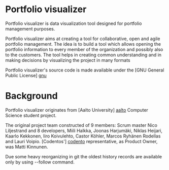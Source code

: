 # Portfolio visualizer

Portfolio visualizer is data visualization tool designed for portfolio management purposes.

Portfolio visualizer aims at creating a tool for collaborative, open and agile portfolio management. The idea is to build a tool which allows opening the portfolio information to every member of the organization and possibly also to the	customers. The tool helps in creating common understanding and in making decisions by visualizing the project in many formats

Portfolio visualizer's source code is made available under the [GNU General Public License] [gnu]

# Background
Portfolio visualizer originates from [Aalto University] [aalto] Computer Science student project.

The original project team constructed of 9 members: Scrum master Nico Liljestrand and 8 developers, Miili Halkka, Joonas Harjumäki, Niklas Heijari, Kaarlo Kekkonen, Iiro Koivulehto, Castor Köhler, Marcos Ryhänen Rodellas and Lauri Voipio. [Codentos'] [codento] representative, as Product Owner, was Matti Kinnunen.

Due some heavy reorganizing in git the oldest history records are available only by using --follow command.

[aalto]: <http://www.aalto.fi/en/>
[codento]: <http://www.codento.fi/>
[gnu]: <https://www.gnu.org/licenses/gpl-3.0.html>
